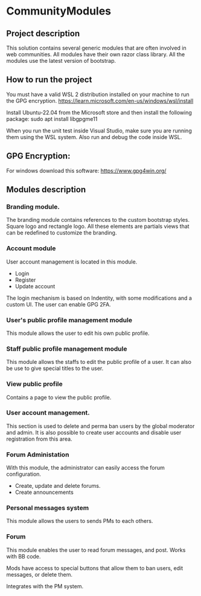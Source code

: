 # CommunityModules
## Project description
This solution contains several generic modules that are often involved in web communities.
All modules have their own razor class library.
All the modules use the latest version of bootstrap.

## How to run the project
You must have a valid WSL 2 distribution installed on your machine to run the GPG encryption.
https://learn.microsoft.com/en-us/windows/wsl/install

Install Ubuntu-22.04 from the Microsoft store and then install the following package:
sudo apt install libgpgme11

When you run the unit test inside Visual Studio, make sure you are running them using the WSL system.
Also run and debug the code inside WSL.

## GPG Encryption:
For windows download this software: https://www.gpg4win.org/

## Modules description
### Branding module.
The branding module contains references to the custom bootstrap styles.
Square logo and rectangle logo.
All these elements are partials views that can be redefined to customize the branding.

### Account module
User account management is located in this module.
- Login
- Register
- Update account

The login mechanism is based on Indentity, with some modifications and a custom UI.
The user can enable GPG 2FA.

### User's public profile management module
This module allows the user to edit his own public profile.

### Staff public profile management module
This module allows the staffs to edit the public profile of a user.
It can also be use to give special titles to the user.

### View public profile
Contains a page to view the public profile.

### User account management.
This section is used to delete and perma ban users by the global moderator and admin.
It is also possible to create user accounts and disable user registration from this area.

### Forum Administation
With this module, the administrator can easily access the forum configuration.
- Create, update and delete forums.
- Create announcements

### Personal messages system
This module allows the users to sends PMs to each others.

### Forum
This module enables the user to read forum messages, and post.
Works with BB code.

Mods have access to special buttons that allow them to ban users, edit messages, or delete them.

Integrates with the PM system.
